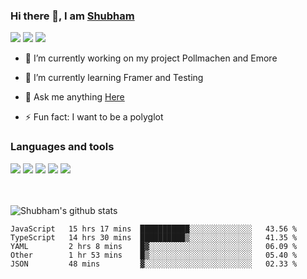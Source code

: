 ### Hi there 👋, I am <a href="https://shubhski.dev/" target="_blank">Shubham</a>

<a href="https://twitter.com/shubhski" target="_blank"><img src="https://img.icons8.com/color/48/000000/twitter.png"/></a>
<a href="https://www.linkedin.com/in/shubhski/" target="_blank"><img src="https://img.icons8.com/fluent/48/000000/linkedin.png"/></a>
<a href="mailto:shubham88ingh@gmail.com"><img src="https://img.icons8.com/ios/48/000000/important-mail.png"/></a>

- 🔭 I’m currently working on  my project Pollmachen and Emore
- 🌱 I’m currently learning Framer and Testing 

- 💬 Ask me anything [Here](https://github.com/shubhsk88/shubhsk88/issues)
- ⚡ Fun fact: I want to be a polyglot 

### Languages and tools


<div>
<img src="https://img.icons8.com/plasticine/48/000000/react.png"/>
<img src="https://img.icons8.com/color/48/000000/graphql.png"/>
<img src="https://img.icons8.com/color/48/000000/javascript.png"/>
<img src="https://img.icons8.com/color/48/000000/mongodb.png"/>
<img src="https://img.icons8.com/color/48/000000/nodejs.png"/>
</div>
<br/>
<br/>


![Shubham's github stats](https://github-readme-stats.vercel.app/api?username=shubhsk88&count_private=true&theme=theme=radical)

<!--START_SECTION:waka-->
```text
JavaScript   15 hrs 17 mins  ███████████░░░░░░░░░░░░░░   43.56 % 
TypeScript   14 hrs 30 mins  ██████████▒░░░░░░░░░░░░░░   41.35 % 
YAML         2 hrs 8 mins    █▓░░░░░░░░░░░░░░░░░░░░░░░   06.09 % 
Other        1 hr 53 mins    █▒░░░░░░░░░░░░░░░░░░░░░░░   05.40 % 
JSON         48 mins         ▓░░░░░░░░░░░░░░░░░░░░░░░░   02.33 % 
```
<!--END_SECTION:waka-->



